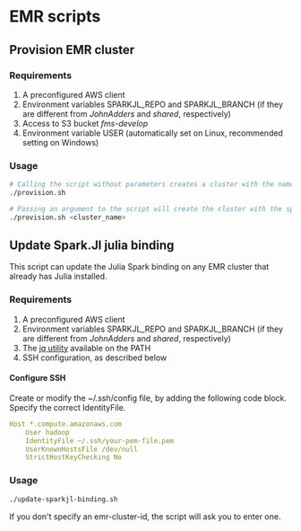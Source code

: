 # EMR scripts

## Provision EMR cluster

### Requirements

1. A preconfigured AWS client
1. Environment variables SPARKJL_REPO and SPARKJL_BRANCH (if they are different from *JohnAdders* and *shared*, respectively)
1. Access to S3 bucket *fms-develop*
1. Environment variable USER (automatically set on Linux, recommended setting on Windows)

### Usage

```bash
# Calling the script without parameters creates a cluster with the name $USER-juliapoc
./provision.sh

# Passing an argument to the script will create the cluster with the specified name
./provision.sh <cluster_name>
```

## Update Spark.Jl julia binding

This script can update the Julia Spark binding on any EMR cluster that already has Julia installed.

### Requirements

1. A preconfigured AWS client
1. Environment variables SPARKJL_REPO and SPARKJL_BRANCH (if they are different from *JohnAdders* and *shared*, respectively)
1. The [jq utility](https://stedolan.github.io/jq/download/) available on the PATH
1. SSH configuration, as described below

#### Configure SSH

Create or modify the ~/.ssh/config file, by adding the following code block. Specify the correct IdentityFile.

```yaml
Host *.compute.amazonaws.com
    User hadoop
    IdentityFile ~/.ssh/your-pem-file.pem
    UserKnownHostsFile /dev/null
    StrictHostKeyChecking No

```

### Usage

```bash
./update-sparkjl-binding.sh
```

If you don't specify an emr-cluster-id, the script will ask you to enter one.

